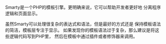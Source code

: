 Smarty是一个PHP的模板引擎。更明确来说，它可以帮助开发者更好地 分离程序逻辑和页面显示。

虽然Smarty可以处理很复杂的表达式和语法，但是最好的方式还是 保持模板语法的简洁，模板层专注于显示。 如果发现你的模板语法过于复杂，那么建议是将这些逻辑代码写到PHP里， 然后在模板中通过插件或者修饰器来调用。
